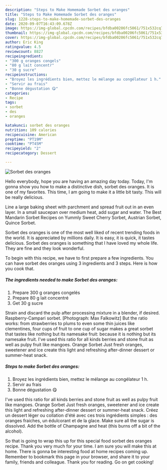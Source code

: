 ```yaml
---
description: "Steps to Make Homemade Sorbet des oranges"
title: "Steps to Make Homemade Sorbet des oranges"
slug: 1228-steps-to-make-homemade-sorbet-des-oranges
date: 2020-09-07T16:43:09.678Z
image: https://img-global.cpcdn.com/recipes/bfdba00206fc5061/751x532cq70/sorbet-des-oranges-photo-principale-de-la-recette.jpg
thumbnail: https://img-global.cpcdn.com/recipes/bfdba00206fc5061/751x532cq70/sorbet-des-oranges-photo-principale-de-la-recette.jpg
cover: https://img-global.cpcdn.com/recipes/bfdba00206fc5061/751x532cq70/sorbet-des-oranges-photo-principale-de-la-recette.jpg
author: Eric King
ratingvalue: 4.5
reviewcount: 8827
recipeingredient:
- "300 g oranges congels"
- "80 g lait concentr"
- "30 g sucre"
recipeinstructions:
- "Broyez les ingrédients bien, mettez le mélange au congélateur 1 h."
- "Servir au frais"
- "Bonne dégustation 😋"
categories:
- Recipe
tags:
- sorbet
- des
- oranges

katakunci: sorbet des oranges 
nutrition: 109 calories
recipecuisine: American
preptime: "PT19M"
cooktime: "PT45M"
recipeyield: "2"
recipecategory: Dessert

---
```



![Sorbet des oranges](https://img-global.cpcdn.com/recipes/bfdba00206fc5061/751x532cq70/sorbet-des-oranges-photo-principale-de-la-recette.jpg)

Hello everybody, hope you are having an amazing day today. Today, I'm gonna show you how to make a distinctive dish, sorbet des oranges. It is one of my favorites. This time, I am going to make it a little bit tasty. This will be really delicious.

Line a large baking sheet with parchment and spread fruit out in an even layer. In a small saucepan over medium heat, add sugar and water. The Best Mandarin Sorbet Recipes on Yummly Sweet Cherry Sorbet, Austrian Sorbet, Quince Sorbet.

Sorbet des oranges is one of the most well liked of recent trending foods in the world. It is appreciated by millions daily. It is easy, it is quick, it tastes delicious. Sorbet des oranges is something that I have loved my whole life. They are fine and they look wonderful.


To begin with this recipe, we have to first prepare a few ingredients. You can have sorbet des oranges using 3 ingredients and 3 steps. Here is how you cook that.

<!--inarticleads1-->

##### The ingredients needed to make Sorbet des oranges:

1. Prepare 300 g oranges congelés
1. Prepare 80 g lait concentré
1. Get 30 g sucre


Strain and discard the pulp after processing mixture in a blender, if desired. Raspberry-Campari sorbet. [Photograph: Max Falkowitz] But the ratio works: from strawberries to plums to even some thin juices like clementines, four cups of fruit to one cup of sugar makes a great sorbet that tastes like nothing but its namesake fruit: because it is nothing but its namesake fruit. I&#39;ve used this ratio for all kinds berries and stone fruit as well as pulpy fruit like mangoes. Orange Sorbet Just fresh oranges, sweetener and ice create this light and refreshing after-dinner dessert or summer-heat snack. 

<!--inarticleads2-->

##### Steps to make Sorbet des oranges:

1. Broyez les ingrédients bien, mettez le mélange au congélateur 1 h.
1. Servir au frais
1. Bonne dégustation 😋


I&#39;ve used this ratio for all kinds berries and stone fruit as well as pulpy fruit like mangoes. Orange Sorbet Just fresh oranges, sweetener and ice create this light and refreshing after-dinner dessert or summer-heat snack. Créez un dessert léger ou collation d&#39;été avec ces trois ingrédients simples : des oranges fraiches, un édulcorant et de la glace. Make sure all the sugar is dissolved. Add the bottle of Champagne and heat (this burns off a bit of the alcohol). 

So that is going to wrap this up for this special food sorbet des oranges recipe. Thank you very much for your time. I am sure you will make this at home. There is gonna be interesting food at home recipes coming up. Remember to bookmark this page in your browser, and share it to your family, friends and colleague. Thank you for reading. Go on get cooking!
